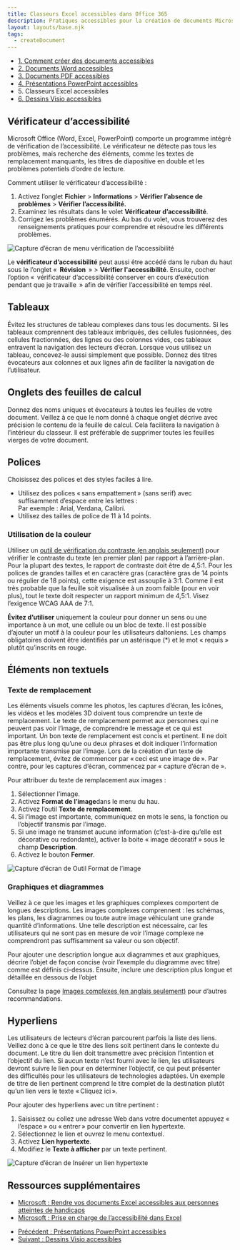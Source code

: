 ```yaml
---
title: Classeurs Excel accessibles dans Office 365
description: Pratiques accessibles pour la création de documents Microsoft Excel.
layout: layouts/base.njk
tags:
  - createDocument
---
```


<div class="row mrgn-tp-lg">
	<ul class="toc lst-spcd col-md-12">
		<li class="col-md-4 col-sm-6"><a class="list-group-item" href="../">1. Comment créer des documents accessibles</a></li>
		<li class="col-md-4 col-sm-6"><a class="list-group-item" href="../accessible-word-documents-365">2. Documents Word accessibles</a></li>
		<li class="col-md-4 col-sm-6 clr-lft-sm"><a class="list-group-item" href="../accessible-pdf-documents-365">3. Documents PDF accessibles</a></li>
		<li class="col-md-4 col-sm-6 clr-lft-md clr-lft-lg"><a class="list-group-item" href="../accessible-powerpoint-documents-365">4. Présentations PowerPoint accessibles</a></li>
		<li class="col-md-4 col-sm-6 clr-lft-sm"><a class="list-group-item active">5. Classeurs Excel accessibles</a></li>
		<li class="col-md-4 col-sm-6"><a class="list-group-item" href="../accessible-visio-diagrams-365">6. Dessins Visio accessibles</a></li>
	</ul>
</div>

<h2>Vérificateur d’accessibilité</h2>
<p>Microsoft Office (Word, Excel, PowerPoint) comporte un programme intégré de vérification de l’accessibilité. Le vérificateur ne détecte pas tous les problèmes, mais recherche des éléments, comme les textes de remplacement manquants, les titres de diapositive en double et les problèmes potentiels d’ordre de lecture.</p>


<p>Comment utiliser le vérificateur d’accessibilité&nbsp;:</p>
<ol>
	<li>Activez l’onglet <strong>Fichier</strong> &gt; <strong>Informations</strong> &gt; <strong>Vérifier l’absence de problèmes</strong> &gt; <strong>Vérifier l’accessibilité.</strong></li>
	<li>Examinez les résultats dans le volet <strong>Vérificateur d’accessibilité</strong>.</li>
	<li>Corrigez les problèmes énumérés. Au bas du volet, vous trouverez des renseignements pratiques pour comprendre et résoudre les différents problèmes.</li>
</ol>

<div class="row">
	<div class="col-md-7 mrgn-bttm-md">
		<img class="img-responsive"  src="{{ rootPath }}img/fr/office365/excel-365-001.jpg" alt="Capture d’écran de menu vérification de l’accessibilité" />
	</div>
</div>

<p>Le <strong>vérificateur d’accessibilité</strong> peut aussi être accédé dans le ruban du haut sous le l’onglet «&#8201; <strong>Révision</strong> &#8201;» &gt; <strong>Vérifier l'accessibilité</strong>. Ensuite, cocher l’option «&#8201; vérificateur d’accessibilité conserver en cours d’exécution pendant que je travaille &#8201;» afin de vérifier l’accessibilité en temps réel.</p>

<h2>Tableaux</h2>
<p>Évitez les structures de tableau complexes dans tous les documents. Si les tableaux comprennent des tableaux imbriqués, des cellules fusionnées, des cellules fractionnées, des lignes ou des colonnes vides, ces tableaux entravent la navigation des lecteurs d’écran. Lorsque vous utilisez un tableau, concevez-le aussi simplement que possible. Donnez des titres évocateurs aux colonnes et aux lignes afin de faciliter la navigation de l’utilisateur.</p>

<h2>Onglets des feuilles de calcul</h2>
<p>Donnez des noms uniques et évocateurs à toutes les feuilles de votre document. Veillez à ce que le nom donné à chaque onglet décrive avec précision le contenu de la feuille de
	calcul. Cela facilitera la navigation à l’intérieur du classeur. Il est préférable de supprimer toutes les feuilles vierges de votre document. </p>

<h2>Polices</h2>
<p>Choisissez des polices et des styles faciles à lire. </p>

<ul>
	<li>Utilisez des polices «&#8201;sans empattement&#8201;» (sans serif) avec suffisamment d’espace entre les lettres&nbsp;:<br />
		Par exemple : Arial, Verdana, Calibri.</li>
	<li>Utilisez des tailles de police de 11 à 14 points.</li>
</ul>

<h3>Utilisation de la couleur</h3>
<p>Utilisez un <a href="https://webaim.org/resources/contrastchecker/">outil de vérification du contraste (en anglais seulement)</a> pour vérifier le contraste du texte (en premier plan) par rapport à l’arrière-plan. Pour la plupart des textes, le rapport de contraste doit être de 4,5:1. Pour les polices de grandes tailles et en caractère gras (caractère gras de 14 points ou régulier de 18 points), cette exigence est assouplie à 3:1. Comme il est très probable que la feuille soit visualisée à un zoom faible (pour en voir plus), tout le texte doit respecter un rapport minimum de 4,5:1. Visez l’exigence WCAG AAA de 7:1.</p>
<p><strong>Évitez d’utiliser</strong> uniquement la couleur pour donner un sens ou une importance à un mot, une cellule ou un bloc de texte. Il est possible d’ajouter un motif à la couleur pour les utilisateurs daltoniens. Les champs obligatoires doivent être identifiés par un astérisque (*) et le mot «&nbsp;requis&nbsp;» plutôt qu’inscrits en rouge.</p>

<h2>Éléments non textuels</h2>
<h3>Texte de remplacement</h3>
<p>Les éléments visuels comme les photos, les captures d’écran, les icônes, les vidéos et les modèles 3D doivent tous comprendre un texte de remplacement. Le texte de remplacement permet aux personnes qui ne peuvent pas voir l’image, de comprendre le message et ce qui est important. Un bon texte de remplacement est concis et pertinent. Il ne doit pas être plus long qu’une ou deux phrases et doit indiquer l’information importante transmise par l’image. Lors de la création d’un texte de remplacement, évitez de commencer par «&#8201;ceci est une image de&#8201;». Par contre, pour les captures d’écran, commencez par «&nbsp;capture d’écran de&nbsp;».</p>
<p>Pour attribuer du texte de remplacement aux images&nbsp;:</p>
<ol>
	<li>Sélectionner l’image.</li>
	<li>Activez <strong>Format de l’image</strong>dans le menu du hau.</li>
	<li>Activez l’outil <strong>Texte de remplacement</strong>.</li>
	<li>Si l’image est importante, communiquez en mots le sens, la fonction ou l’objectif transmis par l’image. </li>
	<li>Si une image ne transmet aucune information (c’est-à-dire qu’elle est décorative ou redondante), activer la boite «&nbsp;image décoratif&nbsp;» sous le champ <strong>Description</strong>.</li>
	<li>Activez le bouton <strong>Fermer</strong>.</li>
</ol>

<div class="row">
	<div class="col-md-7">
		<img class="img-responsive"  src="{{ rootPath }}img/fr/office365/excel-365-002.jpg" alt="Capture d’écran de Outil Format de l’image" />
	</div>
</div>

<h3>Graphiques et diagrammes</h3>
<p>Veillez à ce que les images et les graphiques complexes comportent de longues descriptions. Les images complexes comprennent : les schémas, les plans, les diagrammes ou toute autre image véhiculant une grande quantité d’informations. Une telle description est nécessaire, car les utilisateurs qui ne sont pas en mesure de voir l’image complexe ne comprendront pas suffisamment sa valeur ou son objectif.</p>
<p>Pour ajouter une description longue aux diagrammes et aux graphiques, décrire l’objet de façon concise (voir l’exemple du diagramme avec titre) comme est définis ci-dessus. Ensuite, inclure une description plus longue et détaillée en dessous de l’objet</p>

<p>Consultez la page <a href="https://www.w3.org/WAI/tutorials/images/complex/">Images complexes (en anglais seulement)</a> pour d’autres recommandations.</p>

<h2>Hyperliens</h2>
<p>Les utilisateurs de lecteurs d’écran parcourent parfois la liste des liens. Veillez donc à ce que le titre des liens soit pertinent dans le contexte du document. Le titre du lien doit transmettre avec précision l’intention et l’objectif du lien. Si aucun texte n’est fourni avec le lien, les utilisateurs devront suivre le lien pour en déterminer l’objectif, ce qui peut présenter des difficultés pour les utilisateurs de technologies adaptées. Un exemple de titre de lien pertinent comprend le titre complet de la destination plutôt qu’un lien vers le texte «&#8201;Cliquez ici&#8201;».</p>

<p>Pour ajouter des hyperliens avec un titre pertinent&nbsp;:</p>
<ol>
	<li>Saisissez ou collez une adresse Web dans votre documentet appuyez «&#8201;l’espace&#8201;» ou «&#8201;entrer&#8201;» pour convertir en lien hypertexte.</li>
	<li>Sélectionnez le lien et ouvrez le menu contextuel.</li>
	<li>Activez <strong>Lien hypertexte</strong>.</li>
	<li>Modifiez le <strong>Texte à afficher</strong> par un texte pertinent.</li>
</ol>

<div class="row">
	<div class="col-md-7">
		<img class="img-responsive"  src="{{ rootPath }}img/fr/office365/excel-365-003.jpg" alt="Capture d’écran de Insérer un lien hypertexte" />
	</div>
</div>

<h2>Ressources supplémentaires</h2>
<ul>
	<li><a href="https://support.office.com/en-us/article/make-your-excel-documents-accessible-to-people-with-disabilities-6cc05fc5-1314-48b5-8eb3-683e49b3e593">Microsoft : Rendre vos documents Excel accessibles aux personnes atteintes de handicaps</a></li>
	<li><a href="https://support.office.com/fr-fr/article/prise-en-charge-de-l-accessibilit%C3%A9-dans-excel-0976b140-7033-4e2d-8887-187280701bf8">Microsoft : Prise en charge de l’accessibilité dans Excel</a></li>
</ul>

<ul class="pager">
	<li class="previous small"><a href="../accessible-powerpoint-documents-365" rel="prev">Précédent : Présentations PowerPoint accessibles</a></li>
	<li class="next small"><a href="../accessible-visio-documents-365" rel="next">Suivant : Dessins Visio accessibles</a></li>
</ul>

